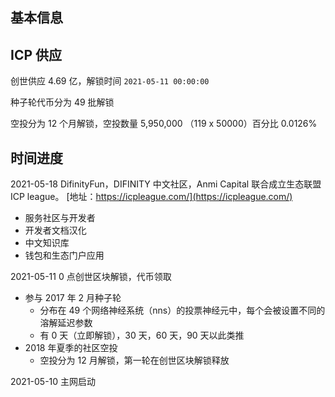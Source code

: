 ## 基本信息

## ICP 供应

创世供应 4.69 亿，解锁时间 `2021-05-11 00:00:00`

种子轮代币分为 49 批解锁

空投分为 12 个月解锁，空投数量 5,950,000 （119 x 50000）百分比 0.0126%

## 时间进度

2021-05-18 DifinityFun，DIFINITY 中文社区，Anmi Capital 联合成立生态联盟 ICP league。 [地址：https://icpleague.com/](https://icpleague.com/)

- 服务社区与开发者
- 开发者文档汉化
- 中文知识库
- 钱包和生态门户应用

2021-05-11 0 点创世区块解锁，代币领取

- 参与 2017 年 2 月种子轮
  - 分布在 49 个网络神经系统（nns）的投票神经元中，每个会被设置不同的溶解延迟参数
  - 有 0 天（立即解锁），30 天，60 天，90 天以此类推
- 2018 年夏季的社区空投
  - 空投分为 12 月解锁，第一轮在创世区块解锁释放

2021-05-10 主网启动
